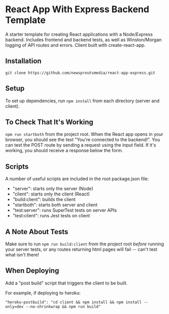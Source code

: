 # React App With Express Backend Template
A starter template for creating React applications with a Node/Express backend. Includes frontend and backend tests, as well as Winston/Morgan logging of API routes and errors. Client built with create-react-app.

## Installation
```
git clone https://github.com/newsproutsmedia/react-app-express.git
```
## Setup
To set up dependencies, run ```npm install``` from each directory (server and client).

## To Check That It's Working
```npm run startboth``` from the project root. When the React app opens in your browser, you should see the text "You're connected to the backend!". You can test the POST route by sending a request using the input field. If it's working, you should receive a response below the form.
## Scripts
A number of useful scripts are included in the root package.json file:
- "server": starts only the server (Node)
- "client": starts only the client (React)
- "build:client": builds the client
- "startboth": starts both server and client
- "test:server": runs SuperTest tests on server APIs
- "test:client": runs Jest tests on client



## A Note About Tests
Make sure to run ```npm run build:client``` from the project root *before* running your server tests, or any routes returning html pages will fail -- can't test what isn't there!

## When Deploying
Add a "post build" script that triggers the client to be built.  

For example, if deploying to heroku:  
```
"heroku-postbuild": "cd client && npm install && npm install --only=dev --no-shrinkwrap && npm run build"
```